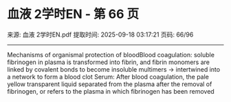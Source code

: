 # 血液 2学时EN - 第 66 页

来源: 血液 2学时EN.pdf
提取时间: 2025-09-18 03:17:21
页码: 66/96

---

Mechanisms of organismal protection of bloodBlood coagulation: soluble fibrinogen in plasma is transformed into fibrin, and fibrin monomers are linked by covalent bonds to become insoluble multimers → intertwined into a network to form a blood clot
Serum: After blood coagulation, the pale yellow transparent liquid separated from the plasma after the removal of fibrinogen, or refers to the plasma in which fibrinogen has been removed